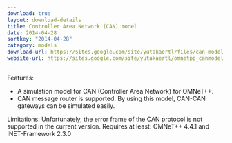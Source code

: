```yaml
---
download: true
layout: download-details
title: Controller Area Network (CAN) model
date: 2014-04-28
sortkey: "2014-04-28"
category: models
download-url: https://sites.google.com/site/yutakaertl/files/can-model-0.1.0.zip?attredirects=0&d=1
website-url: https://sites.google.com/site/yutakaertl/omnetpp_canmodel
---
```


Features:
- A simulation model for CAN (Controller Area Network) for OMNeT++.
- CAN message router is supported. By using this model, CAN-CAN gateways can be simulated easily.

Limitations: Unfortunately, the error frame of the CAN protocol is not supported in the current version.
Requires at least:  OMNeT++ 4.4.1 and INET-Framework 2.3.0
